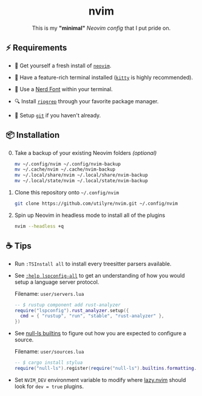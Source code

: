 <div align="center">

# nvim

This is my **"minimal"** _Neovim config_ that I put pride on.

</div>

## ⚡ Requirements

- 🍺 Get yourself a fresh install of [`neovim`][neovim].

- 📠 Have a feature-rich terminal installed ([`kitty`][kitty] is highly
  recommended).

- 🚀 Use a [Nerd Font][nerdfonts] within your terminal.

- 🔍 Install [`ripgrep`][ripgrep] through your favorite package manager.

- 🐙 Setup [`git`][git] if you haven't already.

[neovim]: https://neovim.io
[kitty]: https://sw.kovidgoyal.net/kitty
[nerdfonts]: https://www.nerdfonts.com
[ripgrep]: https://crates.io/crates/ripgrep
[git]: https://git-scm.com

## 📦 Installation

0. Take a backup of your existing Neovim folders _(optional)_

   ```bash
   mv ~/.config/nvim ~/.config/nvim-backup
   mv ~/.cache/nvim ~/.cache/nvim-backup
   mv ~/.local/share/nvim ~/.local/share/nvim-backup
   mv ~/.local/state/nvim ~/.local/state/nvim-backup
   ```

1. Clone this repository onto `~/.config/nvim`

   ```bash
   git clone https://github.com/utilyre/nvim.git ~/.config/nvim
   ```

2. Spin up Neovim in headless mode to install all of the plugins

   ```bash
   nvim --headless +q
   ```

## ☕ Tips

- Run `:TSInstall all` to install every treesitter parsers available.

- See [`:help lspconfig-all`][servers] to get an understanding of how you would
  setup a language server protocol.

  Filename: `user/servers.lua`

  ```lua
  -- $ rustup component add rust-analyzer
  require("lspconfig").rust_analyzer.setup({
    cmd = { "rustup", "run", "stable", "rust-analyzer" },
  })
  ```

- See [null-ls builtins][builtins] to figure out how you are expected to
  configure a source.

  Filename: `user/sources.lua`

  ```lua
  -- $ cargo install stylua
  require("null-ls").register(require("null-ls").builtins.formatting.stylua)
  ```

- Set `NVIM_DEV` environment variable to modify where [lazy.nvim][lazy.nvim]
  should look for `dev = true` plugins.

[servers]: https://github.com/neovim/nvim-lspconfig/blob/master/doc/server_configurations.md
[builtins]: https://github.com/jose-elias-alvarez/null-ls.nvim/blob/main/doc/BUILTINS.md
[lazy.nvim]: https://github.com/folke/lazy.nvim
